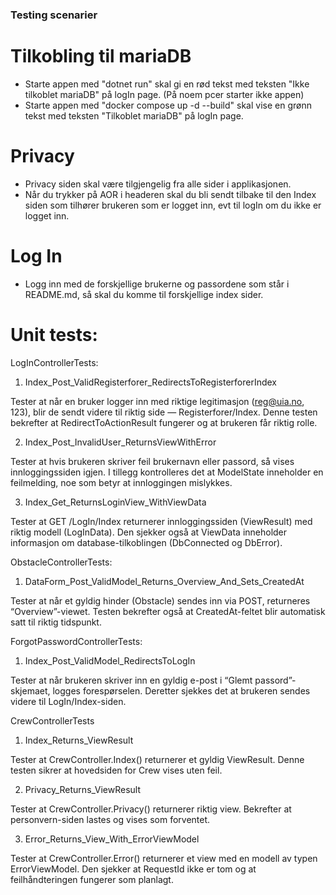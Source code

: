 ### Testing scenarier

# Tilkobling til mariaDB

- Starte appen med "dotnet run" skal gi en rød tekst med teksten "Ikke tilkoblet mariaDB" på logIn page. (På noem pcer starter ikke appen)
- Starte appen med "docker compose up -d --build" skal vise en grønn tekst med teksten "Tilkoblet mariaDB" på logIn page.

# Privacy
- Privacy siden skal være tilgjengelig fra alle sider i applikasjonen. 
- Når du trykker på AOR i headeren skal du bli sendt tilbake til den Index siden som tilhører brukeren som er logget inn,
evt til logIn om du ikke er logget inn.

# Log In
- Logg inn med de forskjellige brukerne og passordene som står i README.md, så skal du komme til forskjellige index sider.

# Unit tests:

LogInControllerTests:

1. Index_Post_ValidRegisterforer_RedirectsToRegisterforerIndex

Tester at når en bruker logger inn med riktige legitimasjon (reg@uia.no, 123), blir de sendt videre til riktig side — Registerforer/Index.
Denne testen bekrefter at RedirectToActionResult fungerer og at brukeren får riktig rolle.

2. Index_Post_InvalidUser_ReturnsViewWithError

Tester at hvis brukeren skriver feil brukernavn eller passord, så vises innloggingssiden igjen.
I tillegg kontrolleres det at ModelState inneholder en feilmelding, noe som betyr at innloggingen mislykkes.

3. Index_Get_ReturnsLoginView_WithViewData

Tester at GET /LogIn/Index returnerer innloggingssiden (ViewResult) med riktig modell (LogInData).
Den sjekker også at ViewData inneholder informasjon om database-tilkoblingen (DbConnected og DbError).


ObstacleControllerTests:

1. DataForm_Post_ValidModel_Returns_Overview_And_Sets_CreatedAt

Tester at når et gyldig hinder (Obstacle) sendes inn via POST, returneres “Overview”-viewet.
Testen bekrefter også at CreatedAt-feltet blir automatisk satt til riktig tidspunkt.

ForgotPasswordControllerTests:

1. Index_Post_ValidModel_RedirectsToLogIn

Tester at når brukeren skriver inn en gyldig e-post i “Glemt passord”-skjemaet, logges forespørselen.
Deretter sjekkes det at brukeren sendes videre til LogIn/Index-siden.

CrewControllerTests

1. Index_Returns_ViewResult

Tester at CrewController.Index() returnerer et gyldig ViewResult.
Denne testen sikrer at hovedsiden for Crew vises uten feil.

2. Privacy_Returns_ViewResult

Tester at CrewController.Privacy() returnerer riktig view.
Bekrefter at personvern-siden lastes og vises som forventet.

3.  Error_Returns_View_With_ErrorViewModel

Tester at CrewController.Error() returnerer et view med en modell av typen ErrorViewModel.
Den sjekker at RequestId ikke er tom og at feilhåndteringen fungerer som planlagt.